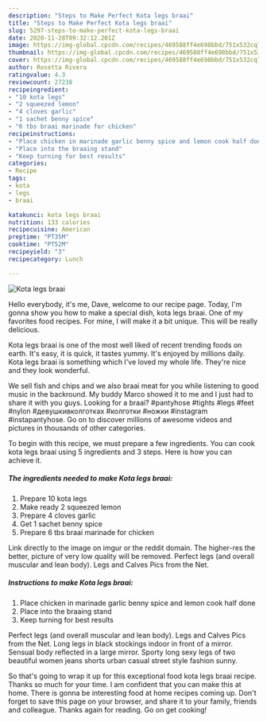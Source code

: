```yaml
---
description: "Steps to Make Perfect Kota legs braai"
title: "Steps to Make Perfect Kota legs braai"
slug: 5297-steps-to-make-perfect-kota-legs-braai
date: 2020-11-28T09:32:12.201Z
image: https://img-global.cpcdn.com/recipes/469588ff4e698bbd/751x532cq70/kota-legs-braai-recipe-main-photo.jpg
thumbnail: https://img-global.cpcdn.com/recipes/469588ff4e698bbd/751x532cq70/kota-legs-braai-recipe-main-photo.jpg
cover: https://img-global.cpcdn.com/recipes/469588ff4e698bbd/751x532cq70/kota-legs-braai-recipe-main-photo.jpg
author: Rosetta Rivera
ratingvalue: 4.3
reviewcount: 27238
recipeingredient:
- "10 kota legs"
- "2 squeezed lemon"
- "4 cloves garlic"
- "1 sachet benny spice"
- "6 tbs braai marinade for chicken"
recipeinstructions:
- "Place chicken in marinade garlic benny spice and lemon cook half done"
- "Place into the braaing stand"
- "Keep turning for best results"
categories:
- Recipe
tags:
- kota
- legs
- braai

katakunci: kota legs braai 
nutrition: 133 calories
recipecuisine: American
preptime: "PT35M"
cooktime: "PT52M"
recipeyield: "3"
recipecategory: Lunch

---
```



![Kota legs braai](https://img-global.cpcdn.com/recipes/469588ff4e698bbd/751x532cq70/kota-legs-braai-recipe-main-photo.jpg)

Hello everybody, it's me, Dave, welcome to our recipe page. Today, I'm gonna show you how to make a special dish, kota legs braai. One of my favorites food recipes. For mine, I will make it a bit unique. This will be really delicious.

Kota legs braai is one of the most well liked of recent trending foods on earth. It's easy, it is quick, it tastes yummy. It's enjoyed by millions daily. Kota legs braai is something which I've loved my whole life. They're nice and they look wonderful.

We sell fish and chips and we also braai meat for you while listening to good music in the backround. My buddy Marco showed it to me and I just had to share it with you guys. Looking for a braai? #pantyhose #tights #legs #feet #nylon #девушкивколготках #колготки #ножки #instagram #instapantyhose. Go on to discover millions of awesome videos and pictures in thousands of other categories.


To begin with this recipe, we must prepare a few ingredients. You can cook kota legs braai using 5 ingredients and 3 steps. Here is how you can achieve it.

<!--inarticleads1-->

##### The ingredients needed to make Kota legs braai:

1. Prepare 10 kota legs
1. Make ready 2 squeezed lemon
1. Prepare 4 cloves garlic
1. Get 1 sachet benny spice
1. Prepare 6 tbs braai marinade for chicken


Link directly to the image on imgur or the reddit domain. The higher-res the better, picture of very low quality will be removed. Perfect legs (and overall muscular and lean body). Legs and Calves Pics from the Net. 

<!--inarticleads2-->

##### Instructions to make Kota legs braai:

1. Place chicken in marinade garlic benny spice and lemon cook half done
1. Place into the braaing stand
1. Keep turning for best results


Perfect legs (and overall muscular and lean body). Legs and Calves Pics from the Net. Long legs in black stockings indoor in front of a mirror. Sensual body reflected in a large mirror. Sporty long sexy legs of two beautiful women jeans shorts urban casual street style fashion sunny. 

So that's going to wrap it up for this exceptional food kota legs braai recipe. Thanks so much for your time. I am confident that you can make this at home. There is gonna be interesting food at home recipes coming up. Don't forget to save this page on your browser, and share it to your family, friends and colleague. Thanks again for reading. Go on get cooking!
